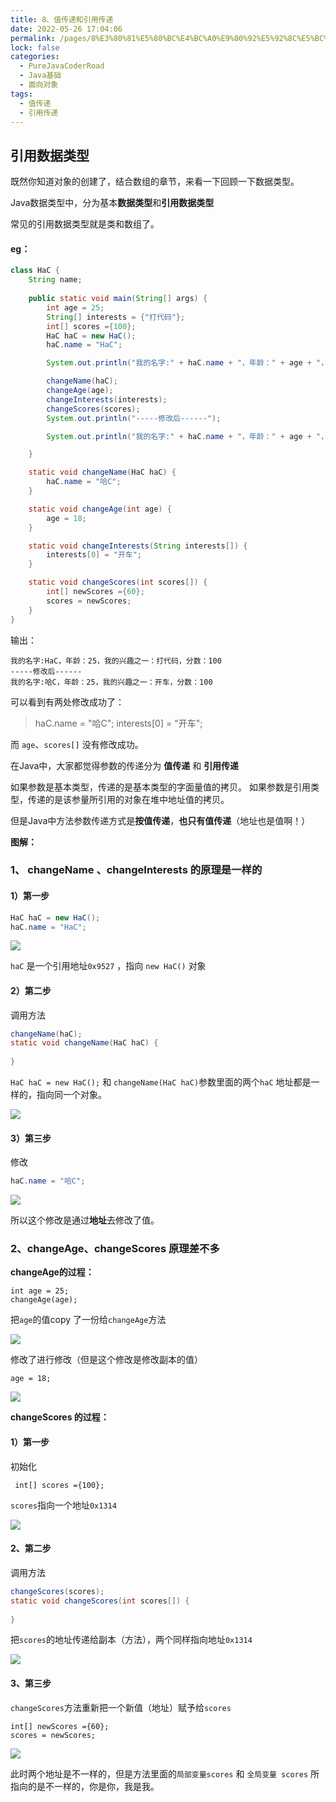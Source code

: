 ```yaml
---
title: 8、值传递和引用传递
date: 2022-05-26 17:04:06
permalink: /pages/8%E3%80%81%E5%80%BC%E4%BC%A0%E9%80%92%E5%92%8C%E5%BC%95%E7%94%A8%E4%BC%A0%E9%80%92
lock: false
categories: 
  - PureJavaCoderRoad
  - Java基础
  - 面向对象
tags: 
  - 值传递
  - 引用传递
---
```

## 引用数据类型

既然你知道对象的创建了，结合数组的章节，来看一下回顾一下数据类型。

Java数据类型中，分为基本**数据类型**和**引用数据类型**

常见的引用数据类型就是类和数组了。

#### eg：

```java
class HaC {
    String name;
    
    public static void main(String[] args) {
        int age = 25;
        String[] interests = {"打代码"};
        int[] scores ={100};
        HaC haC = new HaC();
        haC.name = "HaC";

        System.out.println("我的名字:" + haC.name + "，年龄：" + age + "，我的兴趣之一：" + interests[0] + "，分数：" + scores[0]);

        changeName(haC);
        changeAge(age);
        changeInterests(interests);
        changeScores(scores);
        System.out.println("-----修改后------");

        System.out.println("我的名字:" + haC.name + "，年龄：" + age + "，我的兴趣之一：" + interests[0] + "，分数：" + scores[0]);

    }

    static void changeName(HaC haC) {
        haC.name = "哈C";
    }

    static void changeAge(int age) {
        age = 18;
    }

    static void changeInterests(String interests[]) {
        interests[0] = "开车";
    }

    static void changeScores(int scores[]) {
        int[] newScores ={60};
        scores = newScores;
    }
}
```

输出：

```
我的名字:HaC，年龄：25，我的兴趣之一：打代码，分数：100
-----修改后------
我的名字:哈C，年龄：25，我的兴趣之一：开车，分数：100
```



可以看到有两处修改成功了：

> haC.name = "哈C";
> interests[0] = "开车";

而 `age`、`scores[]` 没有修改成功。



在Java中，大家都觉得参数的传递分为 **值传递** 和 **引用传递**

如果参数是基本类型，传递的是基本类型的字面量值的拷贝。
如果参数是引用类型，传递的是该参量所引用的对象在堆中地址值的拷贝。

但是Java中方法参数传递方式是**按值传递**，**也只有值传递**（地址也是值啊！）

**图解：**

### 1、 changeName 、changeInterests 的原理是一样的

#### 1）第一步

```java
HaC haC = new HaC();
haC.name = "HaC";
```

 ![](https://blog-1253198264.cos.ap-guangzhou.myqcloud.com/image-20210114113640393.png)

`haC`  是一个引用地址`0x9527` ，指向 `new HaC()` 对象

#### 2）第二步

调用方法

```java
changeName(haC);
static void changeName(HaC haC) {
       
}
```

`HaC haC = new HaC();` 和 `changeName(HaC haC)`参数里面的两个`haC`  地址都是一样的，指向同一个对象。

 ![](https://blog-1253198264.cos.ap-guangzhou.myqcloud.com/image-20210114113625708.png)

#### 3）第三步

修改

```java
haC.name = "哈C";
```

 ![](https://blog-1253198264.cos.ap-guangzhou.myqcloud.com/%E5%80%BC%E4%BC%A0%E9%80%923-1610595342731.png)



所以这个修改是通过**地址**去修改了值。



### 2、changeAge、changeScores 原理差不多

**changeAge的过程：**

```
int age = 25;
changeAge(age);
```

把`age`的值copy 了一份给`changeAge`方法



 ![](https://blog-1253198264.cos.ap-guangzhou.myqcloud.com/image-20210115123544141.png)

修改了进行修改（但是这个修改是修改副本的值）

```
age = 18;
```

 ![](https://blog-1253198264.cos.ap-guangzhou.myqcloud.com/image-2021011512304995811.png)

**changeScores 的过程：**

#### 1）第一步

初始化

```
 int[] scores ={100};
```

`scores`指向一个地址`0x1314`

![](https://blog-1253198264.cos.ap-guangzhou.myqcloud.com/image-20210114122616364.png)

#### 2、第二步

调用方法

```java
changeScores(scores);
static void changeScores(int scores[]) {
	
}
```

把`scores`的地址传递给副本（方法），两个同样指向地址`0x1314`

![](https://blog-1253198264.cos.ap-guangzhou.myqcloud.com/image-20210114122802858.png)

#### 3、第三步

`changeScores`方法重新把一个新值（地址）赋予给`scores`

```
int[] newScores ={60};
scores = newScores;
```

![](https://blog-1253198264.cos.ap-guangzhou.myqcloud.com/image-20210114122956644.png)



此时两个地址是不一样的，但是方法里面的`局部变量scores` 和 `全局变量 scores` 所指向的是不一样的，你是你，我是我。